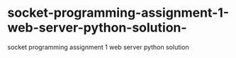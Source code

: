 # socket-programming-assignment-1-web-server-python-solution-
socket programming assignment 1 web server python solution 
